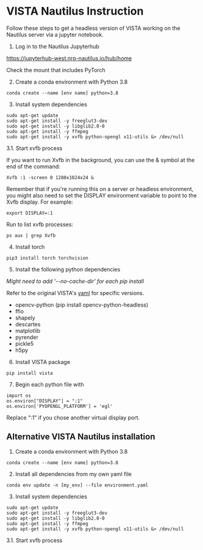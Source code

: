 # VISTA Nautilus Instruction

Follow these steps to get a headless version of VISTA working on the Nautilus server via a jupyter notebook.

1. Log in to the Nautilus Jupyterhub

https://jupyterhub-west.nrp-nautilus.io/hub/home

Check the mount that includes PyTorch

2. Create a conda environment with Python 3.8

```
conda create --name [env name] python=3.8
```

3. Install system dependencies

```
sudo apt-get update
sudo apt-get install -y freeglut3-dev
sudo apt-get install -y libglib2.0-0
sudo apt-get install -y ffmpeg
sudo apt-get install -y xvfb python-opengl x11-utils &> /dev/null
```

3.1. Start xvfb process

If you want to run Xvfb in the background, you can use the & symbol at the end of the command:
```
Xvfb :1 -screen 0 1280x1024x24 &
```

Remember that if you're running this on a server or headless environment, you might also need to set the DISPLAY environment variable to point to the Xvfb display. For example:
```
export DISPLAY=:1
```

Run to list xvfb processes:

```
ps aux | grep Xvfb
```

4. Install torch 

```
pip3 install torch torchvision
```

5. Install the following python dependencies

*Might need to add '--no-cache-dir' for each pip install*

Refer to the original VISTA's [yaml](https://github.com/vista-simulator/vista/blob/main/environment.yaml) for specific versions.

- opencv-python (pip install opencv-python-headless)
- ffio
- shapely
- descartes
- matplotlib
- pyrender
- pickle5
- h5py

6. Install VISTA package

```
pip install vista
```

7. Begin each python file with 

```
import os
os.environ["DISPLAY"] = ":1"
os.environ['PYOPENGL_PLATFORM'] = 'egl'
```

Replace ":1" if you chose another virtual display port. 

## Alternative VISTA Nautilus installation

1. Create a conda environment with Python 3.8

```
conda create --name [env name] python=3.8
```

2. Install all dependencies from my own yaml file

```
conda env update -n [my_env] --file environment.yaml
```

3. Install system dependencies

```
sudo apt-get update
sudo apt-get install -y freeglut3-dev
sudo apt-get install -y libglib2.0-0
sudo apt-get install -y ffmpeg
sudo apt-get install -y xvfb python-opengl x11-utils &> /dev/null
```

3.1. Start xvfb process